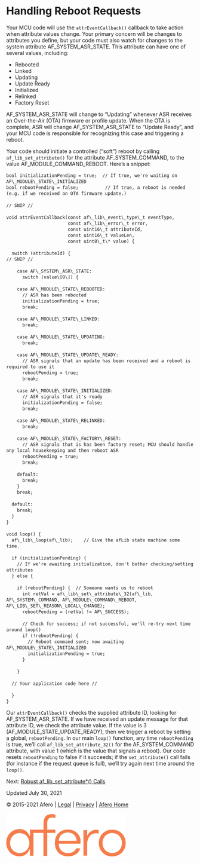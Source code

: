 Handling Reboot Requests
========================

Your MCU code will use the `attrEventCallback()` callback to take action when attribute values change. Your primary concern will be changes to attributes you define, but your code must also watch for changes to the system attribute AF\_SYSTEM\_ASR\_STATE. This attribute can have one of several values, including:

*   Rebooted
*   Linked
*   Updating
*   Update Ready
*   Initialized
*   Relinked
*   Factory Reset

AF\_SYSTEM\_ASR\_STATE will change to “Updating” whenever ASR receives an Over-the-Air (OTA) firmware or profile update. When the OTA is complete, ASR will change AF\_SYSTEM\_ASR\_STATE to “Update Ready”, and your MCU code is responsible for recognizing this case and triggering a reboot.

Your code should initiate a controlled (“soft”) reboot by calling `af_lib_set_attribute()` for the attribute AF\_SYSTEM\_COMMAND, to the value AF\_MODULE\_COMMAND\_REBOOT. Here’s a snippet:

```
bool initializationPending = true;  // If true, we're waiting on AF\_MODULE\_STATE\_INITIALIZED
bool rebootPending = false;          // If true, a reboot is needed (e.g. if we received an OTA firmware update.)

// SNIP //

void attrEventCallback(const af\_lib\_event\_type\_t eventType,
                       const af\_lib\_error\_t error,
                       const uint16\_t attributeId,
                       const uint16\_t valueLen,
                       const uint8\_t\* value) {

  switch (attributeId) {
// SNIP //

    case AF\_SYSTEM\_ASR\_STATE:
      switch (value\[0\]) {

    case AF\_MODULE\_STATE\_REBOOTED:
      // ASR has been rebooted
      initializationPending = true;
      break;

    case AF\_MODULE\_STATE\_LINKED:
      break;

    case AF\_MODULE\_STATE\_UPDATING:
      break;

    case AF\_MODULE\_STATE\_UPDATE\_READY:
      // ASR signals that an update has been received and a reboot is required to use it
      rebootPending = true;
      break;

    case AF\_MODULE\_STATE\_INITIALIZED:
      // ASR signals that it's ready
      initializationPending = false;
      break;

    case AF\_MODULE\_STATE\_RELINKED:
      break;

    case AF\_MODULE\_STATE\_FACTORY\_RESET:
      // ASR signals that is has been factory reset; MCU should handle any local housekeeping and then reboot ASR
      rebootPending = true;
      break;

    default:
      break;
    }
    break;

  default:
    break;
  }
}

void loop() {
  af\_lib\_loop(af\_lib);    // Give the afLib state machine some time.

  if (initializationPending) {
    // If we're awaiting initialization, don't bother checking/setting attributes
  } else {
    
    if (rebootPending) {  // Someone wants us to reboot
      int retVal = af\_lib\_set\_attribute\_32(af\_lib, AF\_SYSTEM\_COMMAND, AF\_MODULE\_COMMAND\_REBOOT, AF\_LIB\_SET\_REASON\_LOCAL\_CHANGE);
      rebootPending = (retVal != AF\_SUCCESS);

      // Check for success; if not successful, we'll re-try next time around loop()
      if (!rebootPending) {
        // Reboot command sent; now awaiting AF\_MODULE\_STATE\_INITIALIZED
        initializationPending = true;
      }

    }

  // Your application code here //
  
  }
}
```
Our `attrEventCallback()` checks the supplied attribute ID, looking for AF\_SYSTEM\_ASR\_STATE. If we have received an update message for that attribute ID, we check the attribute value. If the value is 3 (AF\_MODULE\_STATE\_UPDATE\_READY), then we trigger a reboot by setting a global, `rebootPending`. In our main `loop()` function, any time `rebootPending` is true, we’ll call `af_lib_set_attribute_32()` for the AF\_SYSTEM\_COMMAND attribute, with value 1 (which is the value that signals a reboot). Our code resets `rebootPending` to false if it succeeds; if the `set_attribute()` call fails (for instance if the request queue is full), we’ll try again next time around the `loop()`.

Next: [Robust af\_lib\_set\_attribute\*() Calls](RobustafLibSet)

Updated July 30, 2021

  

© 2015-2021 Afero | [Legal](https://www.afero.io/html/home/privacy.html) | [Privacy](https://www.afero.io/html/home/privacy.html#privacy) | [Afero Home](https://www.afero.io)

[![Afero, Inc.](static/aflib/images/afero-logo.svg)]()
